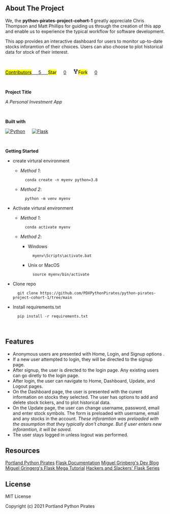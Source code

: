 ## **About The Project** 
We, the **python-pirates-project-cohort-1** greatly appreciate Chris Thompson and Matt Phillips for guiding us through the creation of this app and enable us to experience the typical workflow for software development.  

This app provides an interactive dashboard for users to monitor up-to-date stocks inforamtion of their choices.  Users can also choose to plot historical data for stock of their interest.

<br>

<a href="/PDXPythonPirates/python-pirates-project-cohort-1/graphs/contributors" class="Link--primary no-underline "> <mark>Contributors</mark> &emsp;   <span title="5" class="Counter ">5</span> &emsp; </a> <mark>Star</mark> &emsp;
<a class="social-count js-social-count" href="/PDXPythonPirates/python-pirates-project-cohort-1/stargazers" aria-label="0 users starred this repository">0</a> &emsp;<span class="btn btn-sm btn-with-count disabled tooltipped tooltipped-sw" aria-label="Cannot fork because forking is disabled.">
            <svg class="octicon octicon-repo-forked" viewBox="0 0 16 16" version="1.1" width="16" height="16" aria-hidden="true"><path fill-rule="evenodd" d="M5 3.25a.75.75 0 11-1.5 0 .75.75 0 011.5 0zm0 2.122a2.25 2.25 0 10-1.5 0v.878A2.25 2.25 0 005.75 8.5h1.5v2.128a2.251 2.251 0 101.5 0V8.5h1.5a2.25 2.25 0 002.25-2.25v-.878a2.25 2.25 0 10-1.5 0v.878a.75.75 0 01-.75.75h-4.5A.75.75 0 015 6.25v-.878zm3.75 7.378a.75.75 0 11-1.5 0 .75.75 0 011.5 0zm3-8.75a.75.75 0 100-1.5.75.75 0 000 1.5z"></path></svg><mark>Fork</mark> &emsp; <a href="/PDXPythonPirates/python-pirates-project-cohort-1/network/members" class="social-count" aria-label="0 users forked this repository">0</a>
			
			
<br>

**Project Title**

*A Personal Investment App*

<br>

**Built with**

[![Python](https://img.shields.io/badge/python-3.8.5-blue.svg)](https://www.python.org/downloads/release/python-385/) &emsp;
[![Flask](https://img.shields.io/badge/flask-1.1.2-blue.svg)](https://flask.palletsprojects.com/en/1.1.x/installation/)  

<br>

**Getting Started**

- create virtural environment
	 
	- _Method 1_:

			conda create -n myenv python=3.8    
		
	- _Method 2_:

			python -m venv myenv

- Activate virtural environment
	- _Method 1_: 

			conda activate myenv

	- _Method 2_: 
		- Windows

				myenv\Scripts\activate.bat

		- Unix or MacOS

				source myenv/bin/activate	

- Clone repo

		git clone https://github.com/PDXPythonPirates/python-pirates-project-cohort-1/tree/main

- Install requirements.txt

		pip install -r requirements.txt

<br>

## **Features**

- Anonymous users are presented with Home, Login, and Signup options .
- If a new user attempted to login, they will be directed to the signup page.
- After signup, the user is directed to the login page. Any existing users can go diretly to the login page.
- After login, the user can navigate to Home, Dashboard, Update, and Logout pages.
- On the Dashboard page, the user is presented with the curent information on stocks they selected. The user has options to add and delete stock tickers, and to plot historical data.
- On the Update page, the user can change username, password, email and enter stock symbols.  The form is preloaded with username, email and any stocks in the account. *These inforamtion was preloaded with the assumption that they typically don't change. But if user enters new inforamtion, it will be saved.*
- The user stays logged in unless logout was performed.   

## **Resources**
[Portland Python Pirates](https://github.com/PDXPythonPirates)
[Flask Documentation](https://flask.palletsprojects.com/en/1.1.x/)
[Miguel Grinberg's Dev Blog](https://blog.miguelgrinberg.com/category/Flask)
[Miguel Gringerg's Flask Mega Tutorial](https://blog.miguelgrinberg.com/post/the-flask-mega-tutorial-part-i-hello-world)
[Hackers and Slackers' Flask Series](https://hackersandslackers.com/series/build-flask-apps/)


## **License**

MIT License

Copyright (c) 2021 Portland Python Pirates
